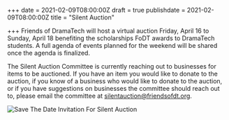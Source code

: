 +++
date = 2021-02-09T08:00:00Z
draft = true
publishdate = 2021-02-09T08:00:00Z
title = "Silent Auction"

+++
Friends of DramaTech will host a virtual auction Friday, April 16 to Sunday, April 18 benefiting the scholarships FoDT awards to DramaTech students. A full agenda of events planned for the weekend will be shared once the agenda is finalized.

The Silent Auction Committee is currently reaching out to businesses for items to be auctioned. If you have an item you would like to donate to the auction, if you know of a business who would like to donate to the auction, or if you have suggestions on businesses the committee should reach out to, please email the committee at [silentauction@friendsofdt.org](mailto:silentauction@friendsofdt.org).

![Save The Date Invitation For Silent Auction](/uploads/save-the-date-v4.png "Save The Date")